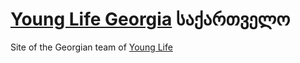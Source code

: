 # [Young Life Georgia](https://younglife.ge) საქართველო

Site of the Georgian team of [Young Life](https://younglife.org)
